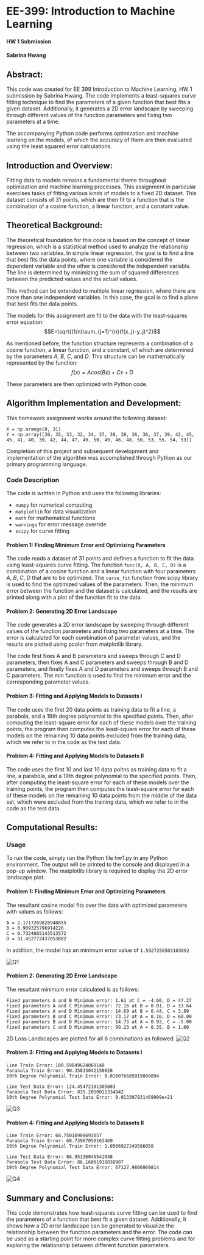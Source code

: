 # EE-399: Introduction to Machine Learning
#### HW 1 Submission
#### Sabrina Hwang

## Abstract:
This code was created for EE 399 Introduction to Machine Learning, HW 1 submission by Sabrina Hwang. 
The code implements a least-squares curve fitting technique to find the parameters of a given function 
that best fits a given dataset. Additionally, it generates a 2D error landscape by sweeping through 
different values of the function parameters and fixing two parameters at a time.

The accompanying Python code performs optimization and machine learning on the models, of which the 
accuracy of them are then evaluated using the least squared error calculations. 

## Introduction and Overview:
Fitting data to models remains a fundamental theme throughout optimization and machine learning processes. 
This assignment in particular exercises tasks of fitting various kinds of models to a fixed 2D dataset. 
This dataset consists of 31 points, which are then fit to a function that is the combination of a cosine
function, a linear function, and a constant value. 

## Theoretical Background:
The theoretical foundation for this code is based on the concept of linear regression, which is a 
statistical method used to analyze the relationship between two variables. In simple linear regression, 
the goal is to find a line that best fits the data points, where one variable is considered the
dependent variable and the other is considered the independent variable. The line is determined by 
minimizing the sum of squared differences between the predicted values and the actual values.

This method can be extended to multiple linear regression, where there are more than one independent 
variables. In this case, the goal is to find a plane that best fits the data points. 

The models for this assignment are fit to the data with the least-squares error equation:
$$E=\sqrt{(1/n)\sum_{j=1}^{n}(f(x_j)-y_j)^2}$$

As mentioned before, the function structure represents a combination of a cosine function, a linear 
function, and a constant, of which are determined by the parameters $A$, $B$, $C$, and $D$. This structure
can be mathematically represented by the function:
$$f(x)=Acos(Bx)+Cx+D$$

These parameters are then optimized with Python code. 

## Algorithm Implementation and Development:
This homework assignment works around the following dataset:
```
X = np.arange(0, 31)
Y = np.array([30, 35, 33, 32, 34, 37, 39, 38, 36, 36, 37, 39, 42, 45, 45, 41, 40, 39, 42, 44, 47, 49, 50, 49, 46, 48, 50, 53, 55, 54, 53])
```

Completion of this project and subsequent development and implementation of the algorithm was 
accomplished through Python as our primary programming language. 

### Code Description
The code is written in Python and uses the following libraries:  
* `numpy` for numerical computing  
* `matplotlib` for data visualization  
* `math` for mathematical functions  
* `warnings` for error message override  
* `scipy` for curve fitting  

#### Problem 1: Finding Minimum Error and Optimizing Parameters
The code reads a dataset of 31 points and defines a function to fit the data using least-squares curve 
fitting. The function `func(X, A, B, C, D)` is a combination of a cosine function and a linear function 
with four parameters $A$, $B$, $C$, $D$ that are to be optimized. The `curve_fit` function from scipy 
library is used to find the optimized values of the parameters. Then, the minimum error between the 
function and the dataset is calculated, and the results are printed along with a plot of the function 
fit to the data. 

#### Problem 2: Generating 2D Error Landscape
The code generates a 2D error landscape by sweeping through different values of the function 
parameters and fixing two parameters at a time. The error is calculated for each combination of 
parameter values, and the results are plotted using pcolor from matplotlib library. 

The code first fixes A and B parameters and sweeps through C and D parameters, then fixes A and C 
parameters and sweeps through B and D parameters, and finally fixes A and D parameters and sweeps 
through B and C parameters. The min function is used to find the minimum error and the corresponding 
parameter values. 

#### Problem 3: Fitting and Applying Models to Datasets I
The code uses the first 20 data points as training data to fit a line, a parabola, and a 19th degree
polynomial to the specified points. Then, after computing the least-square error for each of these
models over the training points, the program then computes the least-square error for each of these
models on the remaining 10 data points excluded from the training data, which we refer to in the code
as the test data. 

#### Problem 4: Fitting and Applying Models to Datasets II
The code uses the first 10 and last 10 data poitns as training data to fit a line, a parabola, and a 
19th degree polynomial to the specified points. Then, after computing the least-square error for each 
of these models over the training points, the program then computes the least-square error for each of 
these models on the remaining 10 data points from the middle of the data set, which were excluded from 
the training data, which we refer to in the code as the test data. 

## Computational Results:

### Usage
To run the code, simply run the Python file hw1.py in any Python environment. The output will be 
printed to the console and displayed in a pop-up window. The matplotlib library is required to display 
the 2D error landscape plot. 

#### Problem 1: Finding Minimum Error and Optimizing Parameters
The resultant cosine model fits over the data with optimized parameters with values as follows:
```
A = 2.1717269828948855
B = 0.909325796914226
C = 0.7324885143513572
D = 31.452772437053802
```
In addition, the model has an minimum error value of `1.5927258503103892`

![Q1](https://user-images.githubusercontent.com/125385468/231058731-8c10079a-5188-4c47-97d7-c02ae2beb6ca.png)

#### Problem 2: Generating 2D Error Landscape
The resultant minimum error calculated is as follows:
```
Fixed parameters A and B Minimum error: 1.61 at C = -4.60, D = 47.27
Fixed parameters A and C Minimum error: 72.16 at B = 0.01, D = 33.64
Fixed parameters A and D Minimum error: 14.69 at B = 0.44, C = 3.89
Fixed parameters B and C Minimum error: 73.17 at A = 0.10, D = 60.00
Fixed parameters B and D Minimum error: 14.75 at A = 0.93, C = -5.00
Fixed parameters C and D Minimum error: 99.23 at A = 0.35, B = 1.00
```

2D Loss Landscapes are plotted for all 6 combinations as followed:
![Q2](https://user-images.githubusercontent.com/125385468/231060481-a6623426-b0bb-422e-8eef-10586133a8e4.png)

#### Problem 3: Fitting and Applying Models to Datasets I
```
Line Train Error: 100.59849624060148
Parabola Train Error: 90.35835042150828
19th Degree Polynomial Train Error: 0.016076685015099894

Line Test Data Error: 124.45472101305883
Parabola Test Data Error: 835.2050011334942
19th Degree Polynomial Test Data Error: 9.013397831469909e+21
```

![Q3](https://user-images.githubusercontent.com/125385468/231058823-5b1ae054-5b7b-458d-a6fe-430cdaabdf06.png)

#### Problem 4: Fitting and Applying Models to Datasets II
```
Line Train Error: 68.75016908693057
Parabola Train Error: 68.73967050163469
19th Degree Polynomial Train Error: 1.0566927249586058

Line Test Data Error: 86.95136045541048
Parabola Test Data Error: 86.16001918838907
19th Degree Polynomial Test Data Error: 67127.9806069814
```

![Q4](https://user-images.githubusercontent.com/125385468/231058849-c1013ec3-dcde-4514-bf70-0d53e23b7fb6.png)

## Summary and Conclusions:
This code demonstrates how least-squares curve fitting can be used to find the parameters of a function 
that best fit a given dataset. Additionally, it shows how a 2D error landscape can be generated to 
visualize the relationship between the function parameters and the error. The code can be used as a 
starting point for more complex curve fitting problems and for exploring the relationship between 
different function parameters.
